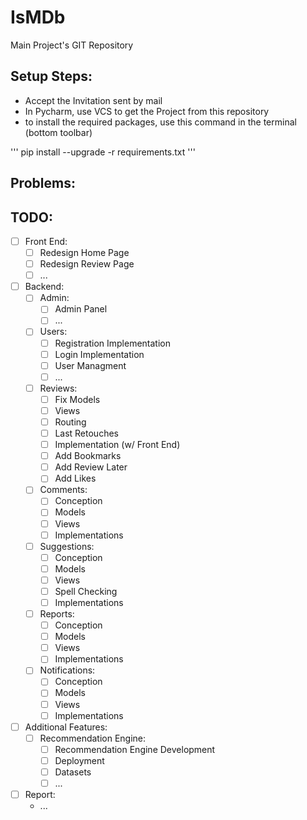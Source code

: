 # IsMDb
Main Project's GIT Repository

<h2>Setup Steps:</h2>

- Accept the Invitation sent by mail
- In Pycharm, use VCS to get the Project from this repository
- to install the required packages, use this command in the terminal (bottom toolbar)

'''
pip install --upgrade -r requirements.txt
'''

<h2>Problems:</h2>

<h2>TODO:</h2>

- [ ] Front End:
  - [ ] Redesign Home Page
  - [ ] Redesign Review Page
  - [ ] ...
- [ ] Backend:
  - [ ] Admin:
    - [ ] Admin Panel
    - [ ] ...
  - [ ] Users:
    - [ ] Registration Implementation
    - [ ] Login Implementation
    - [ ] User Managment
    - [ ] ...
  - [ ] Reviews:
    - [ ] Fix Models
    - [ ] Views
    - [ ] Routing
    - [ ] Last Retouches
    - [ ] Implementation (w/ Front End)
    - [ ] Add Bookmarks
    - [ ] Add Review Later
    - [ ] Add Likes
  - [ ] Comments:
    - [ ] Conception
    - [ ] Models
    - [ ] Views
    - [ ] Implementations
  - [ ] Suggestions:
    - [ ] Conception
    - [ ] Models
    - [ ] Views
    - [ ] Spell Checking
    - [ ] Implementations
  - [ ] Reports:
    - [ ] Conception
    - [ ] Models
    - [ ] Views
    - [ ] Implementations
  - [ ] Notifications:
    - [ ] Conception
    - [ ] Models
    - [ ] Views
    - [ ] Implementations
- [ ] Additional Features:
  - [ ] Recommendation Engine:
    - [ ] Recommendation Engine Development
    - [ ] Deployment
    - [ ] Datasets
    - [ ] ...
- [ ] Report:
  - ...
